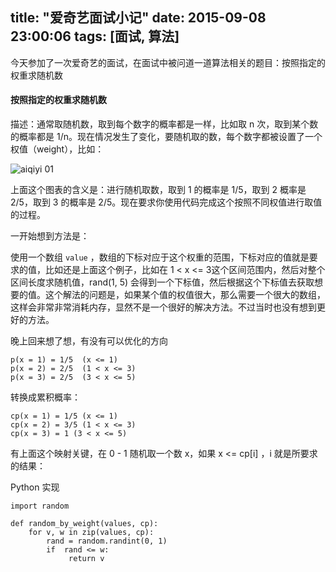 title: "爱奇艺面试小记"
date: 2015-09-08 23:00:06
tags: [面试, 算法]
---

今天参加了一次爱奇艺的面试，在面试中被问道一道算法相关的题目：按照指定的权重求随机数

<!-- more -->

#### 按照指定的权重求随机数

描述：通常取随机数，取到每个数字的概率都是一样，比如取 n 次，取到某个数的概率都是 1/n。现在情况发生了变化，要随机取的数，每个数字都被设置了一个权值（weight），比如：

![aiqiyi 01](/images/aiqiyi01.png)

上面这个图表的含义是：进行随机取数，取到 1 的概率是 1/5，取到 2 概率是 2/5，取到 3 的概率是 2/5。现在要求你使用代码完成这个按照不同权值进行取值的过程。

一开始想到方法是：

使用一个数组 `value` ，数组的下标对应于这个权重的范围，下标对应的值就是要求的值，比如还是上面这个例子，比如在 1 < x <= 3这个区间范围内，然后对整个区间长度求随机值，rand(1, 5) 会得到一个下标值，然后根据这个下标值去获取想要的值。这个解法的问题是，如果某个值的权值很大，那么需要一个很大的数组，这样会非常非常消耗内存，显然不是一个很好的解决方法。不过当时也没有想到更好的方法。

晚上回来想了想，有没有可以优化的方向

```
p(x = 1) = 1/5  (x <= 1)
p(x = 2) = 2/5  (1 < x <= 3)
p(x = 3) = 2/5  (3 < x <= 5)
```

转换成累积概率：

```
cp(x = 1) = 1/5 (x <= 1)
cp(x = 2) = 3/5 (1 < x <= 3)
cp(x = 3) = 1 (3 < x <= 5)
```

有上面这个映射关键，在 0 - 1 随机取一个数 x，如果 x <= cp[i] ，i 就是所要求的结果：

Python 实现

```
import random

def random_by_weight(values, cp):
    for v, w in zip(values, cp):
        rand = random.randint(0, 1)
        if  rand <= w:
             return v
```
